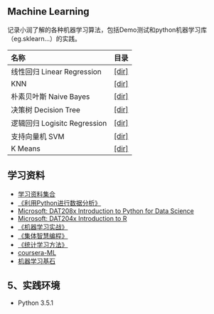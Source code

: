 ﻿## Machine Learning
记录小润了解的各种机器学习算法，包括Demo测试和python机器学习库（eg.sklearn...）的实践。

|名称                  |目录         |
|:--------------------|-------------|
| 线性回归 Linear Regression   | [[dir]](https://github.com/zhourunlai/machine-learning-algorithm/tree/master/logistic-regression)|
| KNN                          | [[dir]](https://github.com/zhourunlai/machine-learning-algorithm/tree/master/KNN)|
| 朴素贝叶斯 Naive Bayes       | [[dir]](https://github.com/zhourunlai/machine-learning-algorithm/tree/master/Naive-bayes)|
| 决策树 Decision Tree         | [[dir]](https://github.com/zhourunlai/machine-learning-algorithm/tree/master/decision-tree)|
| 逻辑回归 Logisitc Regression | [[dir]](https://github.com/zhourunlai/machine-learning-algorithm/tree/master/logistic-regression)|
| 支持向量机 SVM               | [[dir]](https://github.com/zhourunlai/machine-learning-algorithm/tree/master/SVM)|
| K Means                      | [[dir]](https://github.com/zhourunlai/machine-learning-algorithm/tree/master/K-Means)|

## 学习资料
* [学习资料集合](https://github.com/zhourunlai/machine-learning-algorithm/tree/master/ML%20%26%20DL)
* [《利用Python进行数据分析》](http://book.douban.com/subject/25779298/)
* [Microsoft: DAT208x Introduction to Python for Data Science](https://courses.edx.org/courses/course-v1:Microsoft+DAT208x+1T2016)
* [Microsoft: DAT204x Introduction to R](https://courses.edx.org/courses/course-v1:Microsoft+DAT204x+1T2016/)  
* [《机器学习实战》](http://book.douban.com/subject/24703171/)
* [《集体智慧编程》](http://book.douban.com/subject/3288908/)
* [《统计学习方法》](http://book.douban.com/subject/10590856/)
* [ coursera-ML](https://www.coursera.org/learn/machine-learning)
* [ 机器学习基石](https://www.coursera.org/course/ntumlone)

## 5、实践环境
* Python 3.5.1
